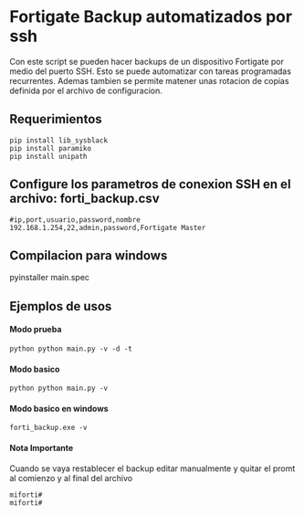 # Fortigate Backup automatizados por ssh

Con este script se pueden hacer backups de un dispositivo Fortigate por medio del puerto SSH. Esto se puede automatizar con tareas programadas recurrentes. Ademas tambien se permite matener unas rotacion de copias definida por el archivo de configuracion.


## Requerimientos
```
pip install lib_sysblack
pip install paramiko
pip install unipath
```

## Configure los parametros de conexion SSH en el archivo: forti_backup.csv
```
#ip,port,usuario,password,nombre
192.168.1.254,22,admin,password,Fortigate Master
```
## Compilacion para windows
pyinstaller main.spec

## Ejemplos de usos

#### Modo prueba 
```
python python main.py -v -d -t
```

#### Modo basico
```
python python main.py -v 
```

#### Modo basico en windows
```
forti_backup.exe -v 
```

#### Nota Importante
Cuando se vaya restablecer el backup editar manualmente y quitar el promt al comienzo y al final del archivo
```
miforti# 
miforti#
```
